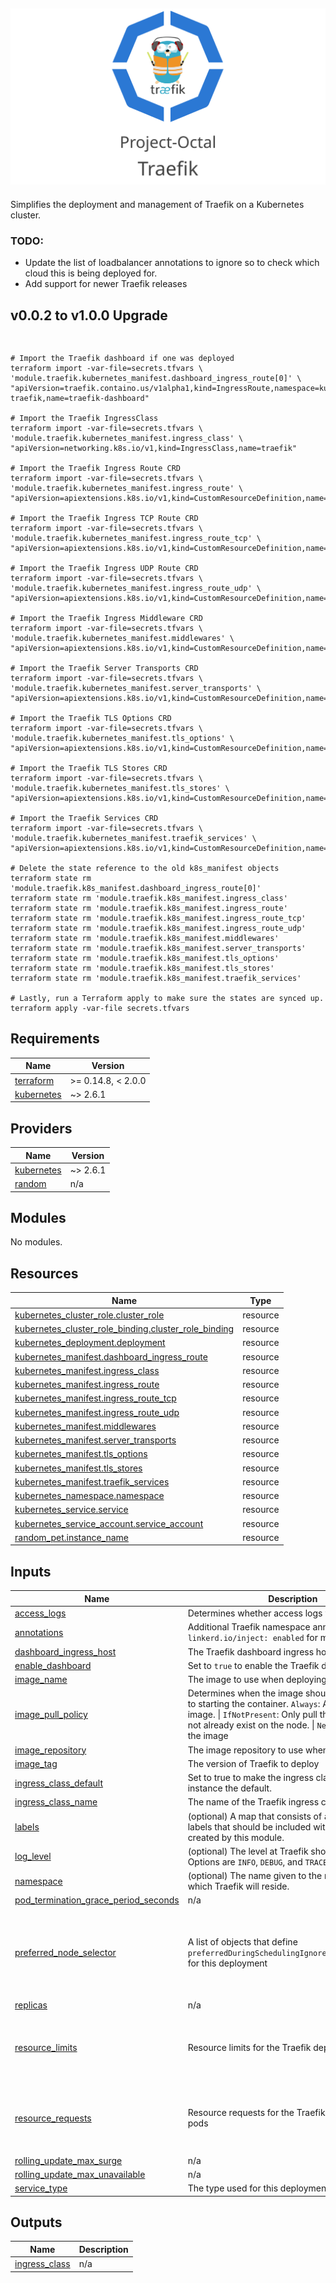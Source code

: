 ![Project Octal: Traefik](docs/images/project-octal-traefik.svg "Project Octal: Traefik")
---

Simplifies the deployment and management of Traefik on a Kubernetes cluster.

### TODO: 
- Update the list of loadbalancer annotations to ignore so to check which cloud this is being deployed for.
- Add support for newer Traefik releases

## v0.0.2 to v1.0.0 Upgrade
```terraform
```

```shell

# Import the Traefik dashboard if one was deployed
terraform import -var-file=secrets.tfvars \
'module.traefik.kubernetes_manifest.dashboard_ingress_route[0]' \
"apiVersion=traefik.containo.us/v1alpha1,kind=IngressRoute,namespace=kube-traefik,name=traefik-dashboard"

# Import the Traefik IngressClass
terraform import -var-file=secrets.tfvars \
'module.traefik.kubernetes_manifest.ingress_class' \
"apiVersion=networking.k8s.io/v1,kind=IngressClass,name=traefik"

# Import the Traefik Ingress Route CRD
terraform import -var-file=secrets.tfvars \
'module.traefik.kubernetes_manifest.ingress_route' \
"apiVersion=apiextensions.k8s.io/v1,kind=CustomResourceDefinition,name=ingressroutes.traefik.containo.us"

# Import the Traefik Ingress TCP Route CRD
terraform import -var-file=secrets.tfvars \
'module.traefik.kubernetes_manifest.ingress_route_tcp' \
"apiVersion=apiextensions.k8s.io/v1,kind=CustomResourceDefinition,name=ingressroutetcps.traefik.containo.us"

# Import the Traefik Ingress UDP Route CRD
terraform import -var-file=secrets.tfvars \
'module.traefik.kubernetes_manifest.ingress_route_udp' \
"apiVersion=apiextensions.k8s.io/v1,kind=CustomResourceDefinition,name=ingressrouteudps.traefik.containo.us"

# Import the Traefik Ingress Middleware CRD
terraform import -var-file=secrets.tfvars \
'module.traefik.kubernetes_manifest.middlewares' \
"apiVersion=apiextensions.k8s.io/v1,kind=CustomResourceDefinition,name=middlewares.traefik.containo.us"

# Import the Traefik Server Transports CRD
terraform import -var-file=secrets.tfvars \
'module.traefik.kubernetes_manifest.server_transports' \
"apiVersion=apiextensions.k8s.io/v1,kind=CustomResourceDefinition,name=serverstransports.traefik.containo.us"

# Import the Traefik TLS Options CRD
terraform import -var-file=secrets.tfvars \
'module.traefik.kubernetes_manifest.tls_options' \
"apiVersion=apiextensions.k8s.io/v1,kind=CustomResourceDefinition,name=tlsoptions.traefik.containo.us"

# Import the Traefik TLS Stores CRD
terraform import -var-file=secrets.tfvars \
'module.traefik.kubernetes_manifest.tls_stores' \
"apiVersion=apiextensions.k8s.io/v1,kind=CustomResourceDefinition,name=tlsstores.traefik.containo.us"

# Import the Traefik Services CRD
terraform import -var-file=secrets.tfvars \
'module.traefik.kubernetes_manifest.traefik_services' \
"apiVersion=apiextensions.k8s.io/v1,kind=CustomResourceDefinition,name=traefikservices.traefik.containo.us"

# Delete the state reference to the old k8s_manifest objects
terraform state rm 'module.traefik.k8s_manifest.dashboard_ingress_route[0]'
terraform state rm 'module.traefik.k8s_manifest.ingress_class'
terraform state rm 'module.traefik.k8s_manifest.ingress_route'
terraform state rm 'module.traefik.k8s_manifest.ingress_route_tcp'
terraform state rm 'module.traefik.k8s_manifest.ingress_route_udp'
terraform state rm 'module.traefik.k8s_manifest.middlewares'
terraform state rm 'module.traefik.k8s_manifest.server_transports'
terraform state rm 'module.traefik.k8s_manifest.tls_options'
terraform state rm 'module.traefik.k8s_manifest.tls_stores'
terraform state rm 'module.traefik.k8s_manifest.traefik_services'

# Lastly, run a Terraform apply to make sure the states are synced up.
terraform apply -var-file secrets.tfvars
```

<!-- BEGIN_TF_DOCS -->
## Requirements

| Name | Version |
|------|---------|
| <a name="requirement_terraform"></a> [terraform](#requirement\_terraform) | >= 0.14.8, < 2.0.0 |
| <a name="requirement_kubernetes"></a> [kubernetes](#requirement\_kubernetes) | ~> 2.6.1 |

## Providers

| Name | Version |
|------|---------|
| <a name="provider_kubernetes"></a> [kubernetes](#provider\_kubernetes) | ~> 2.6.1 |
| <a name="provider_random"></a> [random](#provider\_random) | n/a |

## Modules

No modules.

## Resources

| Name | Type |
|------|------|
| [kubernetes_cluster_role.cluster_role](https://registry.terraform.io/providers/hashicorp/kubernetes/latest/docs/resources/cluster_role) | resource |
| [kubernetes_cluster_role_binding.cluster_role_binding](https://registry.terraform.io/providers/hashicorp/kubernetes/latest/docs/resources/cluster_role_binding) | resource |
| [kubernetes_deployment.deployment](https://registry.terraform.io/providers/hashicorp/kubernetes/latest/docs/resources/deployment) | resource |
| [kubernetes_manifest.dashboard_ingress_route](https://registry.terraform.io/providers/hashicorp/kubernetes/latest/docs/resources/manifest) | resource |
| [kubernetes_manifest.ingress_class](https://registry.terraform.io/providers/hashicorp/kubernetes/latest/docs/resources/manifest) | resource |
| [kubernetes_manifest.ingress_route](https://registry.terraform.io/providers/hashicorp/kubernetes/latest/docs/resources/manifest) | resource |
| [kubernetes_manifest.ingress_route_tcp](https://registry.terraform.io/providers/hashicorp/kubernetes/latest/docs/resources/manifest) | resource |
| [kubernetes_manifest.ingress_route_udp](https://registry.terraform.io/providers/hashicorp/kubernetes/latest/docs/resources/manifest) | resource |
| [kubernetes_manifest.middlewares](https://registry.terraform.io/providers/hashicorp/kubernetes/latest/docs/resources/manifest) | resource |
| [kubernetes_manifest.server_transports](https://registry.terraform.io/providers/hashicorp/kubernetes/latest/docs/resources/manifest) | resource |
| [kubernetes_manifest.tls_options](https://registry.terraform.io/providers/hashicorp/kubernetes/latest/docs/resources/manifest) | resource |
| [kubernetes_manifest.tls_stores](https://registry.terraform.io/providers/hashicorp/kubernetes/latest/docs/resources/manifest) | resource |
| [kubernetes_manifest.traefik_services](https://registry.terraform.io/providers/hashicorp/kubernetes/latest/docs/resources/manifest) | resource |
| [kubernetes_namespace.namespace](https://registry.terraform.io/providers/hashicorp/kubernetes/latest/docs/resources/namespace) | resource |
| [kubernetes_service.service](https://registry.terraform.io/providers/hashicorp/kubernetes/latest/docs/resources/service) | resource |
| [kubernetes_service_account.service_account](https://registry.terraform.io/providers/hashicorp/kubernetes/latest/docs/resources/service_account) | resource |
| [random_pet.instance_name](https://registry.terraform.io/providers/hashicorp/random/latest/docs/resources/pet) | resource |

## Inputs

| Name | Description | Type | Default | Required |
|------|-------------|------|---------|:--------:|
| <a name="input_access_logs"></a> [access\_logs](#input\_access\_logs) | Determines whether access logs will be kept. | `bool` | `"true"` | no |
| <a name="input_annotations"></a> [annotations](#input\_annotations) | Additional Traefik namespace annotations (e.g. for `linkerd.io/inject: enabled` for mesh things) | `map(string)` | `{}` | no |
| <a name="input_dashboard_ingress_host"></a> [dashboard\_ingress\_host](#input\_dashboard\_ingress\_host) | The Traefik dashboard ingress host | `string` | `null` | no |
| <a name="input_enable_dashboard"></a> [enable\_dashboard](#input\_enable\_dashboard) | Set to `true` to enable the Traefik dashboard | `string` | `true` | no |
| <a name="input_image_name"></a> [image\_name](#input\_image\_name) | The image to use when deploying Traefik | `string` | `"library/traefik"` | no |
| <a name="input_image_pull_policy"></a> [image\_pull\_policy](#input\_image\_pull\_policy) | Determines when the image should be pulled prior to starting the container. `Always`: Always pull the image. \| `IfNotPresent`: Only pull the image if it does not already exist on the node. \| `Never`: Never pull the image | `string` | `"Always"` | no |
| <a name="input_image_repository"></a> [image\_repository](#input\_image\_repository) | The image repository to use when pulling images | `string` | `"registry.hub.docker.com"` | no |
| <a name="input_image_tag"></a> [image\_tag](#input\_image\_tag) | The version of Traefik to deploy | `string` | `"2.4.8"` | no |
| <a name="input_ingress_class_default"></a> [ingress\_class\_default](#input\_ingress\_class\_default) | Set to true to make the ingress class of this Traefik instance the default. | `bool` | `true` | no |
| <a name="input_ingress_class_name"></a> [ingress\_class\_name](#input\_ingress\_class\_name) | The name of the Traefik ingress class | `string` | `"traefik"` | no |
| <a name="input_labels"></a> [labels](#input\_labels) | (optional) A map that consists of any additional labels that should be included with resources created by this module. | `map(string)` | `{}` | no |
| <a name="input_log_level"></a> [log\_level](#input\_log\_level) | (optional) The level at Traefik should be logging at. Options are `INFO`, `DEBUG`, and `TRACE`. | `string` | `"INFO"` | no |
| <a name="input_namespace"></a> [namespace](#input\_namespace) | (optional) The name given to the namespace in which Traefik will reside. | `string` | `"kube-traefik"` | no |
| <a name="input_pod_termination_grace_period_seconds"></a> [pod\_termination\_grace\_period\_seconds](#input\_pod\_termination\_grace\_period\_seconds) | n/a | `number` | `60` | no |
| <a name="input_preferred_node_selector"></a> [preferred\_node\_selector](#input\_preferred\_node\_selector) | A list of objects that define `preferredDuringSchedulingIgnoredDuringExecution` for this deployment | <pre>list(object({<br>    weight   = number,<br>    key      = string,<br>    operator = string,<br>    values   = list(string)<br>  }))</pre> | `[]` | no |
| <a name="input_replicas"></a> [replicas](#input\_replicas) | n/a | `number` | `2` | no |
| <a name="input_resource_limits"></a> [resource\_limits](#input\_resource\_limits) | Resource limits for the Traefik deployment pods | <pre>object({<br>    cpu    = optional(string),<br>    memory = optional(string)<br>  })</pre> | `{}` | no |
| <a name="input_resource_requests"></a> [resource\_requests](#input\_resource\_requests) | Resource requests for the Traefik deployment pods | <pre>object({<br>    cpu    = optional(string),<br>    memory = optional(string)<br>  })</pre> | `{}` | no |
| <a name="input_rolling_update_max_surge"></a> [rolling\_update\_max\_surge](#input\_rolling\_update\_max\_surge) | n/a | `number` | `1` | no |
| <a name="input_rolling_update_max_unavailable"></a> [rolling\_update\_max\_unavailable](#input\_rolling\_update\_max\_unavailable) | n/a | `number` | `1` | no |
| <a name="input_service_type"></a> [service\_type](#input\_service\_type) | The type used for this deployments service. | `string` | `"LoadBalancer"` | no |

## Outputs

| Name | Description |
|------|-------------|
| <a name="output_ingress_class"></a> [ingress\_class](#output\_ingress\_class) | n/a |
<!-- END_TF_DOCS -->

